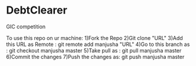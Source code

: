 # DebtClearer
GIC competition

To use this repo on ur machine:
1)Fork the Repo
2)Git clone "URL"
3)Add this URL as Remote :
    git remote add manjusha "URL"
4)Go to this branch as :
    git checkout manjusha master
5)Take pull as :
    git pull manjusha master
6)Commit the changes
7)Push the changes as:
    git push manjusha master
